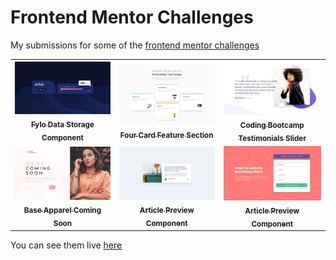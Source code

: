 # Frontend Mentor Challenges

My submissions for some of the [frontend mentor challenges](https://www.frontendmentor.io/challenges)

<table>
  <tr>
    <td align="center">
        <a href="./fylo-data-storage-component">
            <img src="./fylo-data-storage-component/design/desktop-design.jpg" width="300px;" alt="Fylo Data Storage Component"/>
            <br />
            <sub>
                <b>Fylo Data Storage Component</b>
            </sub>
        </a>
    </td>
    <td align="center">
        <a href="./four-card-feature-section">
            <img src="./four-card-feature-section/design/desktop-design.jpg" width="300px;" alt="Four Card Feature Section"/>
            <br />
            <sub>
                <b>Four Card Feature Section</b>
            </sub>
        </a>
    </td>
    <td align="center">
        <a href="./coding-bootcamp-testimonials-slider">
            <img src="./coding-bootcamp-testimonials-slider/design/desktop-design.jpg" width="300px;" alt="Coding Bootcamp Testimonials Slider"/>
            <br />
            <sub>
                <b>Coding Bootcamp Testimonials Slider</b>
            </sub>
        </a>
    </td>
  </tr>
  <tr>
    <td align="center">
          <a href="./base-apparel-coming-soon">
              <img src="./base-apparel-coming-soon/design/desktop-design.jpg" width="300px;" alt="Base Apparel Coming Soon"/>
              <br />
              <sub>
                  <b>Base Apparel Coming Soon</b>
              </sub>
          </a>
    </td>
    <td align="center">
          <a href="./article-preview-component">
              <img src="./article-preview-component/design/desktop-design.jpg" width="300px;" alt="Article Preview Component"/>
              <br />
              <sub>
                  <b>Article Preview Component</b>
              </sub>
          </a>
    </td>
    <td align="center">
          <a href="./intro-component-with-signup-form">
              <img src="./intro-component-with-signup-form/design/desktop-design.jpg" width="300px;" alt="Intro Component With Signup Form"/>
              <br />
              <sub>
                  <b>Article Preview Component</b>
              </sub>
          </a>
    </td>
  </tr>
</table>

You can see them live [here](https://frontend-mentor.bhanuteja.dev/)
